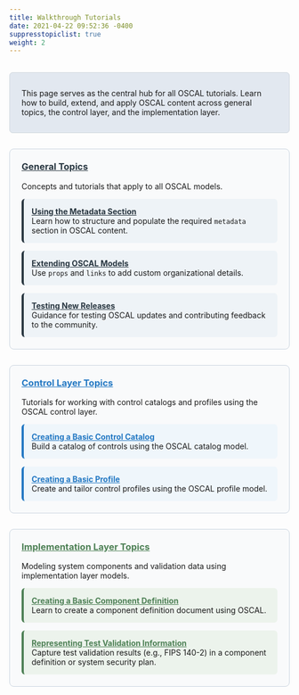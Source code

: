 ```yaml
---
title: Walkthrough Tutorials
date: 2021-04-22 09:52:36 -0400
suppresstopiclist: true
weight: 2
---
```


<br>
<div style = "background-color: #e2e8f0; padding: 1em 1.5em; border-radius: 6px; border: 1px solid #d0d7de; margin-bottom: 2em;">

This page serves as the central hub for all OSCAL tutorials. Learn how to build, extend, and apply OSCAL content across general topics, the control layer, and the implementation layer. 
</div>

<!-- General Topics Box, contains subsections to other tutorials -->
<div style="display: flex; flex-direction: column; gap: 2em;">
    <div style="background-color: #f9fafb; padding: 1.5em; border: 1px solid #cbd5e0; border-radius: 8px;">
        <h3 style="margin-top: 0;"><a href="general/" style="color: #283640ff;">General Topics</a></h3>
        <p>Concepts and tutorials that apply to all OSCAL models.</p>
    <!-- Subsection: "Using the Metadata" Box -->
        <div style="display: flex; flex-wrap: wrap; gap: 1em; margin-top: 1em;">
            <div style="flex: 1 1 280px; background-color: #eef3f7; padding: 1em; border-radius: 6px; border-left: 4px solid #283640ff;">
            <strong><a href="general/metadata/" style="color: #283640ff;">Using the Metadata Section</a></strong><br>
            Learn how to structure and populate the required <code>metadata</code> section in OSCAL content.
        </div>
    <!-- Subsection: "Extending OSCAL Models Box"-->
        <div style="flex: 1 1 280px; background-color: #eef3f7; padding: 1em; border-radius: 6px; border-left: 4px solid #283640ff;">
            <strong><a href="general/extension/" style="color: #283640ff;">Extending OSCAL Models</a></strong><br>
            Use <code>props</code> and <code>links</code> to add custom organizational details.
        </div>
        <!-- Subsection: "Testing New Releases" Box-->
        <div style="flex: 1 1 280px; background-color: #eef3f7; padding: 1em; border-radius: 6px; border-left: 4px solid #283640ff;">
            <strong><a href="general/releases/" style="color: #283640ff;">Testing New Releases</a></strong><br>
                Guidance for testing OSCAL updates and contributing feedback to the community.
        </div>  
    </div>
</div>


<!-- Control Layer Topics -->
<div style="background-color: #f9fafb; padding: 1.5em; border: 1px solid #cbd5e0; border-radius: 8px;">
    <h3 style="margin-top: 0;"><a href="control/" style="color: #2378c3;">Control Layer Topics</a></h3>
    <p>Tutorials for working with control catalogs and profiles using the OSCAL control layer.</p>
    <div style="display: flex; flex-wrap: wrap; gap: 1em; margin-top: 1em;">
    <!-- Subsection: "Creating a Basic Control Catalog" Box -->
        <div style="flex: 1 1 280px; background-color: #eff6fb; padding: 1em; border-radius: 6px; border-left: 4px solid #2378c3">
            <strong><a href="control/basic-catalog/" style="color: #2378c3;">Creating a Basic Control Catalog</a></strong><br>
            Build a catalog of controls using the OSCAL catalog model.
        </div>
    <!-- Subsection: "Creating a Basic Profile" Box -->
        <div style="flex: 1 1 280px; background-color: #eff6fb; padding: 1em; border-radius: 6px; border-left: 4px solid #2378c3;">
        <strong><a href="/learn/tutorials/profile/" style="color: #2378c3;">Creating a Basic Profile</a></strong><br>
            Create and tailor control profiles using the OSCAL profile model.
        </div>
    </div>
</div>


<!-- Implementation Layer Topics -->
<div style="background-color: #f9fafb; padding: 1.5em; border: 1px solid #cbd5e0; border-radius: 8px;">
    <h3 style="margin-top: 0;"><a href="implementation/" style="color: #4d8055;">Implementation Layer Topics</a></h3>
    <p>Modeling system components and validation data using implementation layer models.</p>
    <div style="display: flex; flex-wrap: wrap; gap: 1em; margin-top: 1em;">
        <div style="flex: 1 1 280px; background-color: #ecf3ec; padding: 1em; border-radius: 6px; border-left: 4px solid #4d8055;">
    <!-- Subsection: "Creating a Basic Component Definition" Box -->
            <strong><a href="implementation/simple-component-definition/" style="color: #4d8055;">Creating a Basic Component Definition</a></strong><br>
            Learn to create a component definition document using OSCAL.
        </div>
    <!-- Subsection: "Representing Test Validation Information" Box -->
        <div style="flex: 1 1 280px; background-color: #ecf3ec; padding: 1em; border-radius: 6px; border-left: 4px solid #4d8055;">
            <strong><a href="implementation/validation-modeling/" style="color: #4d8055;">Representing Test Validation Information</a></strong><br>
            Capture test validation results (e.g., FIPS 140-2) in a component definition or system security plan</a>.
        </div>
    </div>
  </div>
</div>